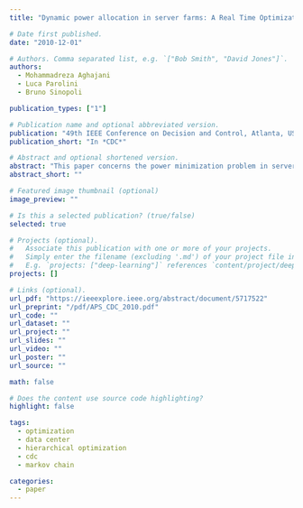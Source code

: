 ```yaml
---
title: "Dynamic power allocation in server farms: A Real Time Optimization approach"

# Date first published.
date: "2010-12-01"

# Authors. Comma separated list, e.g. `["Bob Smith", "David Jones"]`.
authors:
  - Mohammadreza Aghajani
  - Luca Parolini
  - Bruno Sinopoli

publication_types: ["1"]

# Publication name and optional abbreviated version.
publication: "49th IEEE Conference on Decision and Control, Atlanta, USA"
publication_short: "In *CDC*"

# Abstract and optional shortened version.
abstract: "This paper concerns the power minimization problem in server farms. The power minimization problem over dynamic power allocation schemes is formally defined and formulated as an optimization problem. It is shown that finding the optimal solution for this optimization problem is not feasible. Inspired by control theory, a well-established method to optimize a cost function over the constraints imposed by the evolution of a dynamical system, called Real-Time Optimization (RTO), is invoked to find a sub-optimal solution for the power minimization problem. The obtained algorithm is simulated and compared with the state-of-the-art optimal static power allocation solution. A considerable improvement in energy consumption is attained for the same quality of service (QoS) level, when dynamic power allocation is used."
abstract_short: ""

# Featured image thumbnail (optional)
image_preview: ""

# Is this a selected publication? (true/false)
selected: true

# Projects (optional).
#   Associate this publication with one or more of your projects.
#   Simply enter the filename (excluding '.md') of your project file in `content/project/`.
#   E.g. `projects: ["deep-learning"]` references `content/project/deep-learning.md`.
projects: []

# Links (optional).
url_pdf: "https://ieeexplore.ieee.org/abstract/document/5717522"
url_preprint: "/pdf/APS_CDC_2010.pdf"
url_code: ""
url_dataset: ""
url_project: ""
url_slides: ""
url_video: ""
url_poster: ""
url_source: ""

math: false

# Does the content use source code highlighting?
highlight: false

tags:
  - optimization
  - data center
  - hierarchical optimization
  - cdc
  - markov chain

categories:
  - paper
---
```

